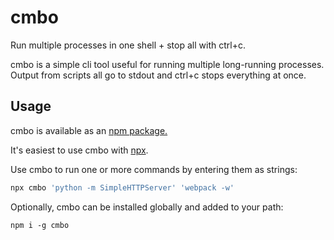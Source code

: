 # cmbo
Run multiple processes in one shell + stop all with ctrl+c.

cmbo is a simple cli tool useful for running multiple long-running processes. Output from scripts all go to stdout and ctrl+c stops everything at once.

## Usage
cmbo is available as an [npm package.](https://www.npmjs.com)

It's easiest to use cmbo with [npx](https://www.npmjs.com/package/npx). 

Use cmbo to run one or more commands by entering them as strings:
```bash
npx cmbo 'python -m SimpleHTTPServer' 'webpack -w'
```

Optionally, cmbo can be installed globally and added to your path:
```
npm i -g cmbo
```
